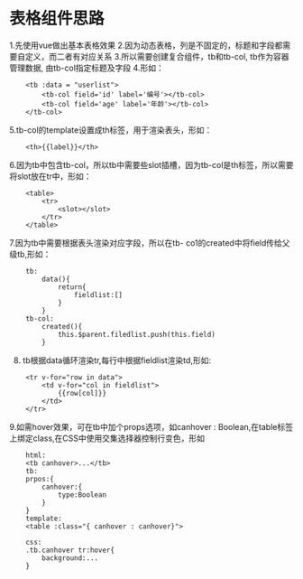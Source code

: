 # 表格组件思路
1.先使用vue做出基本表格效果
2.因为动态表格，列是不固定的，标题和字段都需要自定义，而二者有对应关系
3.所以需要创建复合组件，tb和tb-col, tb作为容器管理数据, 由tb-col指定标题及字段
4.形如：
```
    <tb :data = "userlist">
        <tb-col field='id' label='编号'></tb-col>
        <tb-col field='age' label='年龄'></tb-col>
    </tb-col>

```
5.tb-col的template设置成th标签，用于渲染表头，形如：
```
    <th>{{label}}</th>
```
6.因为tb中包含tb-col，所以tb中需要些slot插槽，因为tb-col是th标签，所以需要将slot放在tr中，形如：
```
    <table>
        <tr>
            <slot></slot>
        </tr>
    </table>
```
7.因为tb中需要根据表头渲染对应字段，所以在tb- co1的created中将field传给父级tb,形如：
```
    tb:
        data(){
            return{
                fieldlist:[]
            }
        }
    tb-col:
        created(){
            this.$parent.filedlist.push(this.field)
        }
```
8. tb根据data循环渲染tr,每行中根据fieldlist渲染td,形如:
```
    <tr v-for="row in data">
        <td v-for="col in fieldlist">
            {{row[col]}}
        </td>
    </tr>
```
9.如需hover效果，可在tb中加个props选项，如canhover : Boolean,在table标签上绑定class,在CSS中使用交集选择器控制行变色，形如
```
    html:
    <tb canhover>...</tb>
    tb:
    prpos:{
        canhover:{
            type:Boolean
        }
    }
    template:
    <table :class="{ canhover : canhover}">

    css:
    .tb.canhover tr:hover{
        background:...
    }
```


